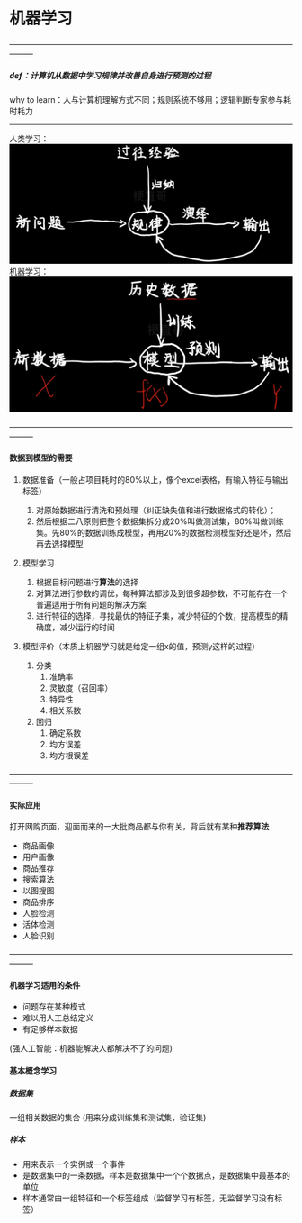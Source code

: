 # 机器学习
———————————————————————————————————————

##### def：计算机从**数据**中学习**规律**并改善自身进行**预测**的过程
why to learn：人与计算机理解方式不同；规则系统不够用；逻辑判断专家参与耗时耗力

---

人类学习：
![Alt text](image.png)
机器学习：
![Alt text](image-1.png)

———————————————————————————————————————
#### 数据到模型的需要
1. 数据准备（一般占项目耗时的80%以上，像个excel表格，有输入特征与输出标签）

    1. 对原始数据进行清洗和预处理（纠正缺失值和进行数据格式的转化）；
    2. 然后根据二八原则把整个数据集拆分成20%叫做测试集，80%叫做训练集。先80%的数据训练成模型，再用20%的数据检测模型好还是坏，然后再去选择模型
1. 模型学习
   
   1. 根据目标问题进行**算法**的选择
   2. 对算法进行参数的调优，每种算法都涉及到很多超参数，不可能存在一个普遍适用于所有问题的解决方案
   3. 进行特征的选择，寻找最优的特征子集，减少特征的个数，提高模型的精确度，减少运行的时间
1. 模型评价（本质上机器学习就是给定一组x的值，预测y这样的过程）
    1. 分类
        1. 准确率
        2. 灵敏度（召回率）
        3. 特异性
        4. 相关系数
    2. 回归
        1. 确定系数
        2. 均方误差
        3. 均方根误差

———————————————————————————————————————
#### 实际应用

打开网购页面，迎面而来的一大批商品都与你有关，背后就有某种**推荐算法**

- 商品画像
- 用户画像
- 商品推荐
- 搜索算法
- 以图搜图
- 商品排序
- 人脸检测
- 活体检测
- 人脸识别
  
———————————————————————————————————————
#### 机器学习适用的条件

- 问题存在某种模式
- 难以用人工总结定义
- 有足够样本数据

(强人工智能：机器能解决人都解决不了的问题)

#### 基本概念学习
##### 数据集
一组相关数据的集合
(用来分成训练集和测试集，验证集)

##### 样本
- 用来表示一个实例或一个事件
- 是数据集中的一条数据，样本是数据集中一个个数据点，是数据集中最基本的单位
- 样本通常由一组特征和一个标签组成（监督学习有标签，无监督学习没有标签）
